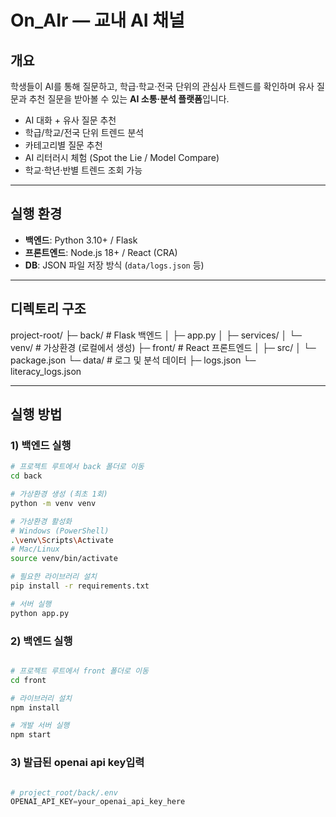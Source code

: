 # On_AIr — 교내 AI 채널

## 개요

학생들이 AI를 통해 질문하고, 학급·학교·전국 단위의 관심사 트렌드를 확인하며
유사 질문과 추천 질문을 받아볼 수 있는 **AI 소통·분석 플랫폼**입니다.

- AI 대화 + 유사 질문 추천
- 학급/학교/전국 단위 트렌드 분석
- 카테고리별 질문 추천
- AI 리터러시 체험 (Spot the Lie / Model Compare)
- 학교·학년·반별 트렌드 조회 가능

---

## 실행 환경

- **백엔드**: Python 3.10+ / Flask
- **프론트엔드**: Node.js 18+ / React (CRA)
- **DB**: JSON 파일 저장 방식 (`data/logs.json` 등)

---

## 디렉토리 구조

project-root/
├─ back/ # Flask 백엔드
│ ├─ app.py
│ ├─ services/
│ └─ venv/ # 가상환경 (로컬에서 생성)
├─ front/ # React 프론트엔드
│ ├─ src/
│ └─ package.json
└─ data/ # 로그 및 분석 데이터
├─ logs.json
└─ literacy_logs.json

---

## 실행 방법

### 1) 백엔드 실행

```bash
# 프로젝트 루트에서 back 폴더로 이동
cd back

# 가상환경 생성 (최초 1회)
python -m venv venv

# 가상환경 활성화
# Windows (PowerShell)
.\venv\Scripts\Activate
# Mac/Linux
source venv/bin/activate

# 필요한 라이브러리 설치
pip install -r requirements.txt

# 서버 실행
python app.py

```

### 2) 백엔드 실행

```bash

# 프로젝트 루트에서 front 폴더로 이동
cd front

# 라이브러리 설치
npm install

# 개발 서버 실행
npm start


```

### 3) 발급된 openai api key입력

```python

# project_root/back/.env
OPENAI_API_KEY=your_openai_api_key_here

```
